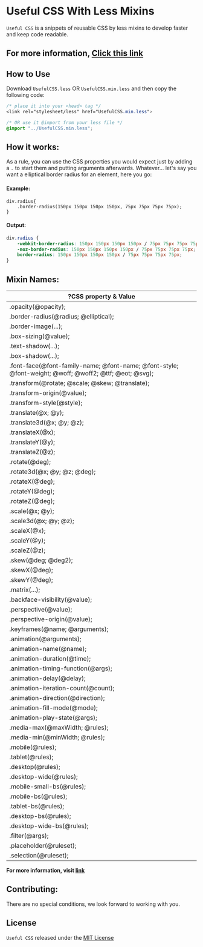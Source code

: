 # Useful CSS With Less Mixins
`Useful CSS` is a snippets of reusable CSS by less mixins to develop faster and keep code readable.

## For more information, [Click this link](http://usefulcss.ir/)

## How to Use
Download `UsefulCSS.less` OR `UsefulCSS.min.less` and then copy the following code:
```CSS
/* place it into your <head> tag */
<link rel="stylesheet/less" href="UsefulCSS.min.less">

/* OR use it @import from your less file */
@import "../UsefulCSS.min.less";
```

## How it works:
As a rule, you can use the CSS properties you would expect just by adding a `.` to start them and putting arguments afterwards.
Whatever... let's say you want a elliptical border radius for an element, here you go:

#### Example:
```Less
div.radius{
	.border-radius(150px 150px 150px 150px, 75px 75px 75px 75px);
}
```

#### Output:
```CSS
div.radius {
	-webkit-border-radius: 150px 150px 150px 150px / 75px 75px 75px 75px;
	-moz-border-radius: 150px 150px 150px 150px / 75px 75px 75px 75px;
	border-radius: 150px 150px 150px 150px / 75px 75px 75px 75px;
}
```

## Mixin Names:
| ?CSS property & Value |
|--------------------|
| .opacity(@opacity); |
| .border-radius(@radius; @elliptical); |
| .border-image(...); |
| .box-sizing(@value); |
| .text-shadow(...); |
| .box-shadow(...); |
| .font-face(@font-family-name; @font-name; @font-style; @font-weight; @woff; @woff2; @ttf; @eot; @svg); |
| .transform(@rotate; @scale; @skew; @translate); |
| .transform-origin(@value); |
| .transform-style(@style); |
| .translate(@x; @y); |
| .translate3d(@x; @y; @z); |
| .translateX(@x); |
| .translateY(@y); |
| .translateZ(@z); |
| .rotate(@deg); |
| .rotate3d(@x; @y; @z; @deg); |
| .rotateX(@deg); |
| .rotateY(@deg); |
| .rotateZ(@deg); |
| .scale(@x; @y); |
| .scale3d(@x; @y; @z); |
| .scaleX(@x); |
| .scaleY(@y); |
| .scaleZ(@z); |
| .skew(@deg; @deg2); |
| .skewX(@deg); |
| .skewY(@deg); |
| .matrix(...); |
| .backface-visibility(@value); |
| .perspective(@value); |
| .perspective-origin(@value); |
| .keyframes(@name; @arguments); |
| .animation(@arguments); |
| .animation-name(@name); |
| .animation-duration(@time); |
| .animation-timing-function(@args); |
| .animation-delay(@delay); |
| .animation-iteration-count(@count); |
| .animation-direction(@direction); |
| .animation-fill-mode(@mode); |
| .animation-play-state(@args); |
| .media-max(@maxWidth; @rules); |
| .media-min(@minWidth; @rules); |
| .mobile(@rules); |
| .tablet(@rules); |
| .desktop(@rules); |
| .desktop-wide(@rules); |
| .mobile-small-bs(@rules); |
| .mobile-bs(@rules); |
| .tablet-bs(@rules); |
| .desktop-bs(@rules); |
|  .desktop-wide-bs(@rules); |
| .filter(@args); |
| .placeholder(@ruleset); |
| .selection(@ruleset); |

**For more information, visit [link](http://usefulcss.ir/)**

## Contributing:
There are no special conditions, we look forward to working with you.

## License
`Useful CSS` released under the [MIT License](https://opensource.org/licenses/MIT)
